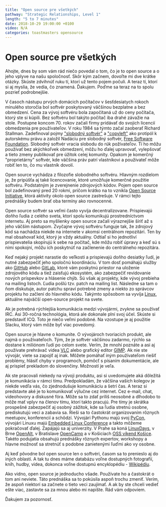 ```yaml
---
title: "Open source pre všetkých"
pathway: "Strategic Relationships, Level 1"
length: "5 to 7 minutes"
date: 2018-10-29 19:00:00 +0100
video: N/A
categories: toastmasters opensource
---
```


# Open source pre všetkých
Ahojte,
dnes by som vám rád niečo povedal o tom, čo je to open source a o jeho vplyve na našu spoločnosť. Skôr kým začnem, dovoľte mi dve krátke otázky. Skúste zdvihnúť ruku tí, ktorí už tento pojem počuli. A teraz tí, ktorí si aj myslia, že vedia, čo znamená. Ďakujem. Poďme sa teraz na to spolu pozrieť podrobnejšie.

V časoch nástupu prvých domácich počítačov v šesťdesiatych rokoch minulého storočia bol softvér poskytovaný väčšinou bezplatne a bez obmedzení. Cena za vývoj softvéru bola započítaná už do ceny počítača, ktorý ste si kúpili. Bez softvéru bol takýto počítač iba drahé závažie na stole. Postupne koncom 70. rokov začali firmy pridávať do svojich licencií obmedzenia pre používateľov. V roku 1984 sa týmto začal zaoberať Richard Stallman. Zadefinoval pojmy ["slobodný softvér"][gnu-philosophy] a ["copyleft"][copyleft] ako protipól k autorskému právu a založil Nadáciu pre slobodný softvér, [Free Software Foundation][free-software-foundation]. Slobodný softvér vracia slobodu do rúk požívateľov. Tí ho môžu používať bez akýchkoľvek obmedzení, môžu ho ďalej upravovať, vylepšovať a tieto zmeny publikovať pre úžitok celej komunity. Opakom je komerčný "proprietárny" softvér, kde väčšina práv patrí vlastníkovi a používateľ môže robiť len to, čo mu vlastník dovolí.

Open source vychádza z filozofie slobodného softvéru. Hlavným rozdielom je, že pripúšťa aj také licencovanie, ktoré umožňuje komerčné použitie softvéru. Podstatným je zverejnenie zdrojových kódov. Pojem open source bol zadefinovaný pred 20 rokmi, pričom krátko na to vznikla [Open Source Initiative][open-source-initiative], ktorá aktivity okolo open source zastrešuje. V rámci tejto prednášky budem brať oba termíny ako rovnocenné.

Open source softvér sa veľmi často vyvíja decentralizovane. Prispievajú doňho ľudia z celého sveta, ktorí spolu komunikujú prostredníctvom internetu. Aj preto sa myšlienky open source začali výraznejšie šíriť až s jeho väčším nástupom. Zvyčajne vývoj softvéru funguje tak, že zdrojový kód sa nachádza niekde na internete v akomsi centrálnom repozitári. Ten by mal obsahovať kód, ktorý je vždy aktuálny. Odtiaľ si ho jednotliví prispievatelia skopírujú k sebe na počítač, kde môžu robiť úpravy a keď sú s nimi spokojní, môžu ich poskytnúť na začlenenie do centrálneho repozitára.

Keď nejaký projekt narastie do veľkosti a prispievajú doňho desiatky ľudí, je nutné zabezpečiť jeho spoločnú koordináciu. V tom dosť pomáhajú služby ako [GitHub][github] alebo [GitLab][gitlab], ktoré vám poskytnú priestor na uloženie zdrojového kódu a tiež zaisťujú ekosystém, ako zabezpečiť revidovanie nových príspevkov a hlásenie chýb. Sú však aj projekty, kde vývoj prebieha na mailing listoch. Ľudia pošlú tzv. patch na mailing list. Následne sa tam o ňom diskutuje, autor patchu spraví potrebné zmeny a niekto zo správcov projektu ho začlení do hlavného kódu. Takýmto spôsobom sa vyvíja [Linux][linux], aktuálne najväčší open-source projekt na svete.

Ak je potrebná rýchlejšia komunikácia medzi vývojármi, zvykne sa používať IRC. Asi 30-ročná technológia, ktorá ale dokonale plní svoj účel. Skúste si predstaviť ICQ. Toto je niečo veľmi podobné. Na vzostupe je aj použitie Slacku, ktorý vám môže byť viac povedomý.

Open source je hlavne o komunite. O vývojároch tvoriacich produkt, ale najmä o používateľoch. Tým, že je softvér väčšinou zadarmo, rýchlo sa dostane k miliónom ľudí po celom svete. Verím, že mnohí poznáte a asi aj používate prehrávač videa [VLC][vlc] alebo grafický editor [GIMP][gimp]. Ak nie ste vývojár, viete sa zapojiť aj inak. Môžete pomáhať iným používateľom riešiť problémy, hlásiť chyby v programoch, pomôcť s písaním dokumentácie, ale aj prispieť prekladom do slovenčiny. Možností je veľa.

Ak ste pracovali niekedy na vývoji produktu, asi si uvedomujete aká dôležitá je komunikácia v rámci tímu. Predpokladám, že väčšina vašich kolegov je niekde vedľa vás, čo zjednodušuje komunikáciu a šetrí čas. A teraz si predstavte aké je to komunikovať výlučne cez internet. Cez e-mail, chat, videohovory a diskusné fóra. Môže sa to zdať príliš neosobné a dlhodobo to môže mať vplyv na členov tímu, ktorí takto pracujú. Pre tímy je skrátka prospešné zabezpečiť aj osobný zážitok, kde sa ľudia stretnú osobne, prediskutujú veci a zabavia sa. Rieši sa to častokrát organizovaním rôznych meetupov, konferencií a schôdzí. Vývojári Pythonu majú svoj [PyCon][pycon], vývojári Linuxu majú [Embedded Linux Conference][embedded-linux-conf] a takto môžeme pokračovať ďalej. Zapájajú sa aj univerzity. V Prahe sa koná [LinuxDays][linuxdays], v Brne [OpenAlt], v Bratislave [OpenCamp][opencamp] a v Košiciach [OSS víkend Košice][oss-vikend-ke]. Takéto podujatia obsahujú prednášky rôznych expertov, workshopy a hlavne možnosť sa stretnúť s podobne zanietenými ľuďmi ako vy osobne.

Aj keď pôvodne bol open source len o softvéri, časom sa to prenieslo aj do iných oblastí. A tak tu dnes máme databázu voľne dostupných fotografií, kníh, hudby, videa, dokonca voľne dostupnú encyklopédiu - [Wikipédiu][wikipedia].

Ako vidno, open source je jednoducho všade. Používate ho a častokrát o tom ani neviete. Táto prednáška sa to pokúsila aspoň trochu zmeniť. Verím, že aspoň niektorí sa začnete o tieto veci zaujímať. A ak by ste chceli vedieť ešte viac, zastavte sa za mnou alebo mi napíšte. Rád vám odpoviem.

Ďakujem za pozornosť.

[//]: # (Used references)
[gnu-philosophy]: https://www.gnu.org/philosophy/free-sw.sk.html
[free-software-foundation]: https://www.fsf.org/
[copyleft]: https://www.gnu.org/licenses/copyleft.html
[open-source-initiative]: https://opensource.org/
[github]: https://github.com/
[gitlab]: https://about.gitlab.com/
[linux]: https://www.linux.org/
[vlc]: https://www.videolan.org/index.sk.html
[gimp]: https://www.gimp.org/
[pycon]: https://2018.pycon.sk/en/index.html
[embedded-linux-conf]: http://www.embeddedlinuxconference.com/
[linuxdays]: https://www.linuxdays.cz/2018/
[openalt]: https://openalt.cz/2018/
[opencamp]: https://opencamp.sk/
[oss-vikend-ke]: http://ossvikend.sk/
[wikipedia]: https://sk.wikipedia.org/wiki/Hlavn%C3%A1_str%C3%A1nka